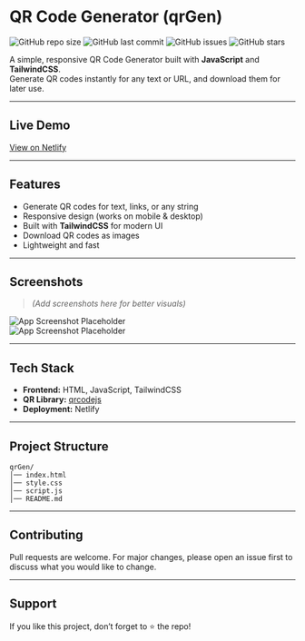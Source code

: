
#  QR Code Generator (qrGen)

![GitHub repo size](https://img.shields.io/github/repo-size/nishuR31/qrGen?color=blue&label=Repo%20Size&logo=github)
![GitHub last commit](https://img.shields.io/github/last-commit/nishuR31/qrGen?color=purple&logo=git)
![GitHub issues](https://img.shields.io/github/issues/nishuR31/qrGen?color=red&logo=github)
![GitHub stars](https://img.shields.io/github/stars/nishuR31/qrGen?style=social)

A simple, responsive QR Code Generator built with **JavaScript** and **TailwindCSS**.  
Generate QR codes instantly for any text or URL, and download them for later use.  

---

##  Live Demo  
 [View on Netlify](https://qrgen.netlify.app)

---

##  Features
- Generate QR codes for text, links, or any string
- Responsive design (works on mobile & desktop)
- Built with **TailwindCSS** for modern UI
- Download QR codes as images
- Lightweight and fast

---

##  Screenshots  
> *(Add screenshots here for better visuals)*

![App Screenshot Placeholder](https://via.placeholder.com/800x400?text=Screenshot+1)  
![App Screenshot Placeholder](https://via.placeholder.com/800x400?text=Screenshot+2)

---

##  Tech Stack
- **Frontend:** HTML, JavaScript, TailwindCSS  
- **QR Library:** [qrcodejs](https://github.com/davidshimjs/qrcodejs)  
- **Deployment:** Netlify  


---

##  Project Structure

```
qrGen/
│── index.html
│── style.css
│── script.js
│── README.md
```

---

##  Contributing

Pull requests are welcome. For major changes, please open an issue first to discuss what you would like to change.



---

##  Support

If you like this project, don’t forget to ⭐ the repo!

